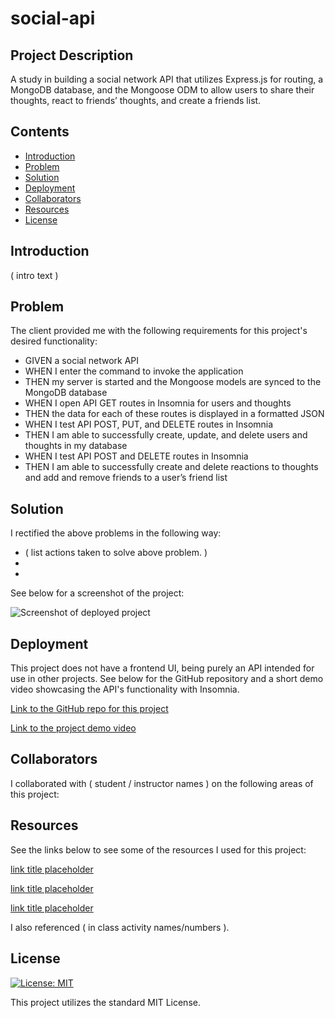 # social-api

## Project Description

A study in building a social network API that utilizes Express.js for routing, a MongoDB database, and the Mongoose ODM to allow users to share their thoughts, react to friends’ thoughts, and create a friends list.

## Contents

- [Introduction](#introduction)
- [Problem](#problem)
- [Solution](#solution)
- [Deployment](#deployment)
- [Collaborators](#collaborators)
- [Resources](#resources)
- [License](#License)

## Introduction

( intro text )

## Problem

The client provided me with the following requirements for this project's desired functionality:

- GIVEN a social network API
- WHEN I enter the command to invoke the application
- THEN my server is started and the Mongoose models are synced to the MongoDB database
- WHEN I open API GET routes in Insomnia for users and thoughts
- THEN the data for each of these routes is displayed in a formatted JSON
- WHEN I test API POST, PUT, and DELETE routes in Insomnia
- THEN I am able to successfully create, update, and delete users and thoughts in my database
- WHEN I test API POST and DELETE routes in Insomnia
- THEN I am able to successfully create and delete reactions to thoughts and add and remove friends to a user’s friend list

## Solution

I rectified the above problems in the following way:

- ( list actions taken to solve above problem. )
-
-

See below for a screenshot of the project:

![Screenshot of deployed project](#)

## Deployment

This project does not have a frontend UI, being purely an API intended for use in other projects. See below for the GitHub repository and a short demo video showcasing the API's functionality with Insomnia.

[Link to the GitHub repo for this project](https://github.com/Aoliva96/social-api)

[Link to the project demo video](#)

## Collaborators

I collaborated with ( student / instructor names ) on the following areas of this project:

## Resources

See the links below to see some of the resources I used for this project:

[link title placeholder](#)

[link title placeholder](#)

[link title placeholder](#)

I also referenced ( in class activity names/numbers ).

## License

[![License: MIT](https://img.shields.io/badge/License-MIT-yellow.svg)](https://opensource.org/licenses/MIT)

This project utilizes the standard MIT License.
